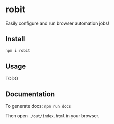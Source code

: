 # robit

Easily configure and run browser automation jobs!

## Install

`npm i robit`

## Usage

TODO

## Documentation

To generate docs: `npm run docs`

Then open `./out/index.html` in your browser.
